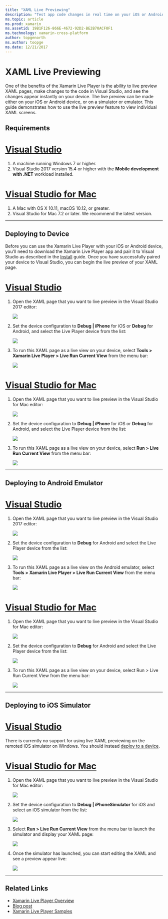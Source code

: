 ```yaml
---
title: "XAML Live Previewing"
description: "Test app code changes in real time on your iOS or Android device"
ms.topic: article
ms.prod: xamarin
ms.assetid: 19B1F126-866E-4672-92D2-BE2B70ACF0F1
ms.technology: xamarin-cross-platform
author: topgenorth
ms.author: toopge
ms.date: 12/21/2017
---
```


# XAML Live Previewing

One of the benefits of the Xamarin Live Player is the ability to live preview XAML pages, make changes to the code in Visual Studio, and see the changes appear instantly on your device. The live preview can be made either on your iOS or Android device, or on a simulator or emulator. This guide demonstrates how to use the live preview feature to view individual XAML screens.

## Requirements

# [Visual Studio](#tab/vswin)

1. A machine running Windows 7 or higher.
2. Visual Studio 2017 version 15.4 or higher with the **Mobile development with .NET** workload installed.

# [Visual Studio for Mac](#tab/vsmac)

1. A Mac with OS X 10.11, macOS 10.12, or greater.
2. Visual Studio for Mac 7.2 or later. We recommend the latest version.

-----



<a name="deploydevice" />

## Deploying to Device

Before you can use the Xamarin Live Player with your iOS or Android device, you'll need to download the Xamarin Live Player app and pair it to Visual Studio as described in the [Install](~/tools/live-player/install.md) guide. Once you have successfully paired your device to Visual Studio, you can begin the live preview of your XAML page. 

# [Visual Studio](#tab/vswin)

1. Open the XAML page that you want to live preview in the Visual Studio 2017 editor:

    ![](live-view-images/vs-image1.png)

2. Set the device configuration to **Debug | iPhone** for iOS or **Debug** for Android, and select the Live Player device from the list:

    ![](live-view-images/vs-image2.png)

3. To run this XAML page as a live view on your device, select **Tools > Xamarin Live Player > Live Run Current View** from the menu bar:

    ![](live-view-images/vs-image3.png)

# [Visual Studio for Mac](#tab/vsmac)

1. Open the XAML page that you want to live preview in the Visual Studio for Mac editor:

    ![](live-view-images/image1.png)

2. Set the device configuration to **Debug | iPhone** for iOS or **Debug** for Android, and select the Live Player device from the list:

    ![](live-view-images/image2.png)

3. To run this XAML page as a live view on your device, select **Run > Live Run Current View** from the menu bar:

    ![](live-view-images/image3.png)

-----








## Deploying to Android Emulator

# [Visual Studio](#tab/vswin)

1. Open the XAML page that you want to live preview in the Visual Studio 2017 editor:

    ![](live-view-images/vs-image1.png)

2. Set the device configuration to **Debug** for Android and select the Live Player device from the list:

    ![](live-view-images/vs-image4.png)

3. To run this XAML page as a live view on the Android emulator, select **Tools > Xamarin Live Player > Live Run Current View** from the menu bar:

    ![](live-view-images/vs-image3.png)

# [Visual Studio for Mac](#tab/vsmac)

1. Open the XAML page that you want to live preview in the Visual Studio for Mac editor:

    ![](live-view-images/image7.png)

2. Set the device configuration to **Debug** for Android and select the Live Player device from the list:

    ![](live-view-images/image6.png)

3. To run this XAML page as a live view on your device, select Run > Live Run Current View from the menu bar:

    ![](live-view-images/image3.png)

-----





## Deploying to iOS Simulator

# [Visual Studio](#tab/vswin)

There is currently no support for using live XAML previewing on the remoted iOS simulator on Windows. You should instead [deploy to a device](#deploydevice).

# [Visual Studio for Mac](#tab/vsmac)

1. Open the XAML page that you want to live preview in the Visual Studio for Mac editor:

    ![](live-view-images/image1.png)

2. Set the device configuration to **Debug | iPhoneSimulator** for iOS and select an iOS simulator from the list:

    ![](live-view-images/image2.png)

3. Select **Run > Live Run Current View** from the menu bar to launch the simulator and display your XAML page:

    ![](live-view-images/image4.png)

4. Once the simulator has launched, you can start editing the XAML and see a preview appear live:

    ![](live-view-images/image5.png)  

-----








## Related Links

- [Xamarin Live Player Overview](https://xamarin.com/live)
- [Blog post](https://blog.xamarin.com/live-player/)
- [Xamarin Live Player Samples](~/tools/livehttps://developer.xamarin.com/samples.md)
